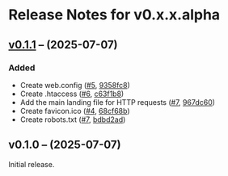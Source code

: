# Release Notes for v0.x.x.alpha

## [v0.1.1](https://github.com/The-FireHub-Project/Skeleton/compare/v0.1.0...v0.1.1) – (2025-07-07)

### Added
- Create web.config ([#5](https://github.com/The-FireHub-Project/Skeleton/issues/5), [9358fc8](https://github.com/The-FireHub-Project/Skeleton/commit/9358fc8))
- Create .htaccess ([#6](https://github.com/The-FireHub-Project/Skeleton/issues/6), [c63f1b8](https://github.com/The-FireHub-Project/Skeleton/commit/c63f1b8))
- Add the main landing file for HTTP requests ([#7](https://github.com/The-FireHub-Project/Skeleton/issues/7), [967dc60](https://github.com/The-FireHub-Project/Skeleton/commit/967dc60))
- Create favicon.ico ([#4](https://github.com/The-FireHub-Project/Skeleton/issues/4), [68cf68b](https://github.com/The-FireHub-Project/Skeleton/commit/68cf68b))
- Create robots.txt ([#7](https://github.com/The-FireHub-Project/Skeleton/issues/7), [bdbd2ad](https://github.com/The-FireHub-Project/Skeleton/commit/bdbd2ad))

## v0.1.0 – (2025-07-07)

Initial release.